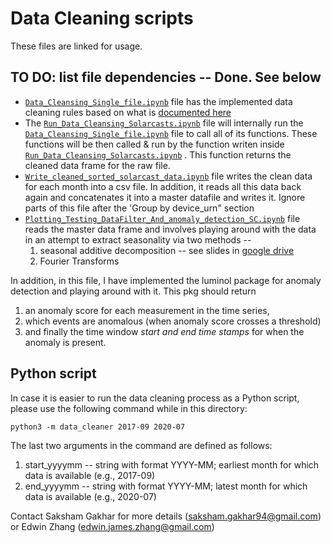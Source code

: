 # Data Cleaning scripts
These files are linked for usage.
## TO DO: list file dependencies -- Done. See below

- [`Data_Cleansing_Single_file.ipynb`](https://github.com/DataKind-SF/safecast/blob/master/Data%20Cleaning/Data_Cleansing_Single_file.ipynb) file has the implemented data cleaning rules based on what is [documented here](https://github.com/DataKind-SF/safecast/blob/master/Solarcast_data_cleansing.md)
- The [`Run_Data_Cleansing_Solarcasts.ipynb`](https://github.com/DataKind-SF/safecast/blob/master/Data%20Cleaning/Run_Data_Cleansing_Solarcasts.ipynb) file will internally run the [`Data_Cleansing_Single_file.ipynb`](https://github.com/DataKind-SF/safecast/blob/master/Data%20Cleaning/Data_Cleansing_Single_file.ipynb) file to call all of its functions. These functions will be then called & run by the function writen inside [`Run_Data_Cleansing_Solarcasts.ipynb`](https://github.com/DataKind-SF/safecast/blob/master/Data%20Cleaning/Run_Data_Cleansing_Solarcasts.ipynb) . This function returns the cleaned data frame for the raw file.
- [`Write_cleaned_sorted_solarcast_data.ipynb`](https://github.com/DataKind-SF/safecast/blob/master/Data%20Cleaning/Write_cleaned_sorted_solarcast_data.ipynb) file writes the clean data for each month into a csv file. In addition, it reads all this data back again and concatenates  it into a master datafile and writes it. Ignore parts of this file after the 'Group by device_urn" section
- [`Plotting_Testing_DataFilter_And_anomaly_detection_SC.ipynb`](https://github.com/DataKind-SF/safecast/blob/master/Data%20Cleaning/Plotting_Testing_DataFilter_And_anomaly_detection_SC.ipynb) file reads the master data frame and involves playing around with the data in an attempt to extract seasonality via two methods -- 
  1.  seasonal additive decomposition -- see slides in [google drive](https://drive.google.com/file/d/1aK1UdVJOkmxR94EzqPkTADrSdZElI6Uu/view?usp=sharing) 
  2. Fourier Transforms
 
 In addition, in this file, I have implemented the luminol package for anomaly detection and playing around with it. This pkg should return 
   1. an anomaly score for each measurement in the time series, 
   2. which events are anomalous (when anomaly score crosses a threshold)
   3. and finally the time window *start and end time stamps* for when the anomaly is present.
   
 ## Python script
 In case it is easier to run the data cleaning process as a Python script, please use the following command while in this directory:
 ```
 python3 -m data_cleaner 2017-09 2020-07
 ```
 The last two arguments in the command are defined as follows:
   1. start_yyyymm -- string with format YYYY-MM; earliest month for which data is available (e.g., 2017-09)
   2. end_yyyymm -- string with format YYYY-MM; latest month for which data is available (e.g., 2020-07)
 
 Contact Saksham Gakhar for more details (saksham.gakhar94@gmail.com) or Edwin Zhang (edwin.james.zhang@gmail.com)
